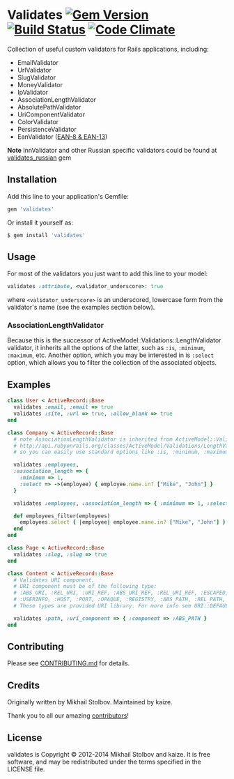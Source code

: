 # Validates [![Gem Version](https://badge.fury.io/rb/validates.png)](http://badge.fury.io/rb/validates) [![Build Status](https://travis-ci.org/kaize/validates.png)](https://travis-ci.org/kaize/validates) [![Code Climate](https://codeclimate.com/github/kaize/validates.png)](https://codeclimate.com/github/kaize/validates)

Collection of useful custom validators for Rails applications, including:

- EmailValidator
- UrlValidator
- SlugValidator
- MoneyValidator
- IpValidator
- AssociationLengthValidator
- AbsolutePathValidator
- UriComponentValidator
- ColorValidator
- PersistenceValidator
- EanValidator ([EAN-8 & EAN-13](http://en.wikipedia.org/wiki/International_Article_Number_(EAN)))

**Note** InnValidator and other Russian specific validators could be found at [validates_russian](https://github.com/asiniy/validates_russian) gem

## Installation

Add this line to your application's Gemfile:

``` ruby
gem 'validates'
```

Or install it yourself as:

``` bash
$ gem install 'validates'
```

## Usage

For most of the validators you just want to add this line to your model:
``` ruby
validates :attribute, <validator_underscore>: true
```
where `<validator_underscore>` is an underscored, lowercase form from the validator's name (see the examples section below).

### AssociationLengthValidator

Because this is the successor of ActiveModel::Validations::LengthValidator
validator, it inherits all the options of the latter, such as `:is`, `:minimum`,
`:maximum`, etc. Another option, which you may be interested in is `:select` option,
which allows you to filter the collection of the associated objects.

## Examples

``` ruby
class User < ActiveRecord::Base
  validates :email, :email => true
  validates :site, :url => true, :allow_blank => true
end

class Company < ActiveRecord::Base
  # note AssociationLengthValidator is inherited from ActiveModel::Validations::LengthValidator
  # http://api.rubyonrails.org/classes/ActiveModel/Validations/LengthValidator.html
  # so you can easily use standard options like :is, :minimum, :maximum, etc.

  validates :employees,
  :association_length => {
    :minimum => 1,
    :select => ->(employee) { employee.name.in? ["Mike", "John"] }
  }

  validates :employees, :association_length => { :minimum => 1, :select => :employees_filter }

  def employees_filter(employees)
    employees.select { |employee| employee.name.in? ["Mike", "John"] }
  end
end

class Page < ActiveRecord::Base
  validates :slug, :slug => true
end

class Content < ActiveRecord::Base
  # Validates URI component.
  # URI component must be of the following type:
  # :ABS_URI, :REL_URI, :URI_REF, :ABS_URI_REF, :REL_URI_REF, :ESCAPED, :UNSAFE, :SCHEME,
  # :USERINFO, :HOST, :PORT, :OPAQUE, :REGISTRY, :ABS_PATH, :REL_PATH, :QUERY or :FRAGMENT.
  # These types are provided URI library. For more info see URI::DEFAULT_PARSER.regexp.

  validates :path, :uri_component => { :component => :ABS_PATH }
end

```

## Contributing

Please see [CONTRIBUTING.md](CONTRIBUTING.md) for details.

## Credits

Originally written by Mikhail Stolbov. Maintained by kaize.

Thank you to all our amazing [contributors](http://github.com/kaize/validates/contributors)!

## License

validates is Copyright © 2012-2014 Mikhail Stolbov and kaize. It is free
software, and may be redistributed under the terms specified in the LICENSE
file.
